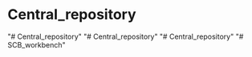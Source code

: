 # Central_repository
"# Central_repository" 
"# Central_repository" 
"# Central_repository" 
"# SCB_workbench" 
